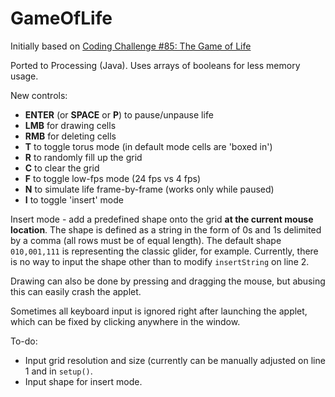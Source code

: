 # GameOfLife

Initially based on [Coding Challenge #85: The Game of Life](https://www.youtube.com/watch?v=FWSR_7kZuYg)

Ported to Processing (Java). Uses arrays of booleans for less memory usage.

New controls:

- **ENTER** (or **SPACE** or **P**) to pause/unpause life
- **LMB** for drawing cells
- **RMB** for deleting cells
- **T** to toggle torus mode (in default mode cells are 'boxed in')
- **R** to randomly fill up the grid
- **C** to clear the grid
- **F** to toggle low-fps mode (24 fps vs 4 fps)
- **N** to simulate life frame-by-frame (works only while paused)
- **I** to toggle 'insert' mode

Insert mode - add a predefined shape onto the grid **at the current mouse location**. The shape is defined as a string in the form of 0s and 1s delimited by a comma (all rows must be of equal length). The default shape ```010,001,111``` is representing the classic glider, for example. Currently, there is no way to input the shape other than to modify ```insertString``` on line 2.

Drawing can also be done by pressing and dragging the mouse, but abusing this can easily crash the applet.

Sometimes all keyboard input is ignored right after launching the applet, which can be fixed by clicking anywhere in the window.

To-do:

- Input grid resolution and size (currently can be manually adjusted on line 1 and in ```setup()```.
- Input shape for insert mode.